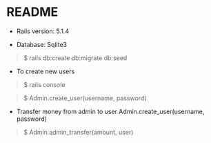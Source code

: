 # README

* Rails version: 5.1.4

* Database: Sqlite3



> $ rails db:create db:migrate db:seed


* To create new users

> $ rails console

> $ Admin.create_user(username, password)



* Transfer money from admin to user
Admin.create_user(username, password)


> $ Admin.admin_transfer(amount, user)
